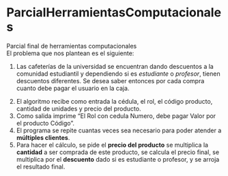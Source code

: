 # ParcialHerramientasComputacionales
Parcial final de herramientas computacionales<br>El problema que nos plantean es el siguiente:<br><ol type=”A”><li>Las cafeterías de la universidad se encuentran dando descuentos a la comunidad estudiantil y dependiendo si es <em>estudiante</em> o <em>profesor</em>, tienen descuentos diferentes. Se desea saber entonces por cada compra cuanto debe pagar el usuario en la caja.</li> 
<li>El algoritmo recibe como entrada la cédula, el rol, el código producto, cantidad de unidades y precio del producto.</li>
<li>Como salida imprime “El Rol con cedula Numero, debe pagar Valor por el producto Código”.</li>
<li>El programa se repite cuantas veces sea necesario para poder atender a <strong>múltiples clientes</strong>.</li>
<li>Para hacer el cálculo, se pide el <strong>precio del producto</strong> se multiplica la <strong>cantidad</strong> a ser comprada de este producto, se calcula el precio final, se multiplica por el <strong>descuento</strong> dado si es estudiante o profesor, y se arroja el resultado final.</li>
</ol>

